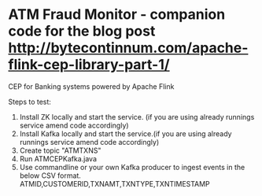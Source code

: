 # ATM Fraud Monitor - companion code for the blog post http://bytecontinnum.com/apache-flink-cep-library-part-1/
CEP for Banking systems powered by Apache Flink

Steps to test:

1. Install ZK locally and start the service. (if you are using already runnings service amend code accordingly)
2. Install Kafka locally and start the service.(if you are using already runnings service amend code accordingly)
3. Create topic "ATMTXNS"
4. Run ATMCEPKafka.java 
5. Use commandline or your own Kafka producer to ingest events in the below CSV format.
ATMID,CUSTOMERID,TXNAMT,TXNTYPE,TXNTIMESTAMP

